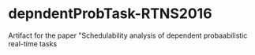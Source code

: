 # depndentProbTask-RTNS2016
Artifact for the paper "Schedulability analysis of dependent probaabilistic real-time tasks
